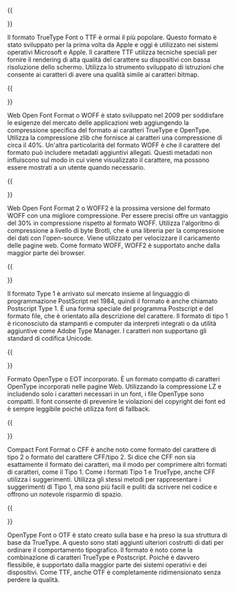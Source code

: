﻿---
translation: true
deploy: false
---


{{<section TTF>}}

Il formato TrueType Font o TTF è ormai il più popolare. Questo formato è stato sviluppato per la prima volta da Apple e oggi è utilizzato nei sistemi operativi Microsoft e Apple. Il carattere TTF utilizza tecniche speciali per fornire il rendering di alta qualità del carattere su dispositivi con bassa risoluzione dello schermo. Utilizza lo strumento sviluppato di istruzioni che consente ai caratteri di avere una qualità simile ai caratteri bitmap.

{{<section WOFF>}}

Web Open Font Format o WOFF è stato sviluppato nel 2009 per soddisfare le esigenze del mercato delle applicazioni web aggiungendo la compressione specifica del formato ai caratteri TrueType e OpenType. Utilizza la compressione zlib che fornisce ai caratteri una compressione di circa il 40%. Un'altra particolarità del formato WOFF è che il carattere del formato può includere metadati aggiuntivi allegati. Questi metadati non influiscono sul modo in cui viene visualizzato il carattere, ma possono essere mostrati a un utente quando necessario.

{{<section WOFF2>}}

Web Open Font Format 2 o WOFF2 è la prossima versione del formato WOFF con una migliore compressione. Per essere precisi offre un vantaggio del 30% in compressione rispetto al formato WOFF. Utilizza l'algoritmo di compressione a livello di byte Brotli, che è una libreria per la compressione dei dati con l'open-source. Viene utilizzato per velocizzare il caricamento delle pagine web. Come formato WOFF, WOFF2 è supportato anche dalla maggior parte dei browser.

{{<section TYPE1>}}

Il formato Type 1 è arrivato sul mercato insieme al linguaggio di programmazione PostScript nel 1984, quindi il formato è anche chiamato Postscript Type 1. È una forma speciale del programma Postscript e del formato file, che è orientato alla descrizione del carattere. Il formato di tipo 1 è riconosciuto da stampanti e computer da interpreti integrati o da utilità aggiuntive come Adobe Type Manager. I caratteri non supportano gli standard di codifica Unicode.

{{<section EOT>}}

Formato OpenType o EOT incorporato. È un formato compatto di caratteri OpenType incorporati nelle pagine Web. Utilizzando la compressione LZ e includendo solo i caratteri necessari in un font, i file OpenType sono compatti. Il font consente di prevenire le violazioni del copyright dei font ed è sempre leggibile poiché utilizza font di fallback.

{{<section CFF>}}

Compact Font Format o CFF è anche noto come formato del carattere di tipo 2 o formato del carattere CFF/tipo 2. Si dice che CFF non sia esattamente il formato dei caratteri, ma il modo per comprimere altri formati di caratteri, come il Tipo 1. Come i formati Tipo 1 e TrueType, anche CFF utilizza i suggerimenti. Utilizza gli stessi metodi per rappresentare i suggerimenti di Tipo 1, ma sono più facili e puliti da scrivere nel codice e offrono un notevole risparmio di spazio.

{{<section OTF>}}

OpenType Font o OTF è stato creato sulla base e ha preso la sua struttura di base da TrueType. A questo sono stati aggiunti ulteriori costrutti di dati per ordinare il comportamento tipografico. Il formato è noto come la combinazione di caratteri TrueType e Postscript. Poiché è davvero flessibile, è supportato dalla maggior parte dei sistemi operativi e dei dispositivi. Come TTF, anche OTF è completamente ridimensionato senza perdere la qualità.